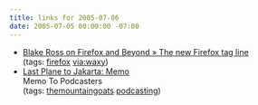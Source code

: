 ```yaml
---
title: links for 2005-07-06
date: 2005-07-05 00:00:00 -07:00
---
```


<ul class="delicious">
	<li>
		<div class="delicious-link"><a href="http://blakeross.com/index.php?p=152">Blake Ross on Firefox and Beyond » The new Firefox tag line</a></div>
		<div class="delicious-tags">(tags: <a href="http://del.icio.us/torrez/firefox">firefox</a> <a href="http://del.icio.us/torrez/via:waxy">via:waxy</a>)</div>
	</li>
	<li>
		<div class="delicious-link"><a href="http://lastplanetojakarta.com/archives/2005/07/memo.php">Last Plane to Jakarta: Memo</a></div>
		<div class="delicious-extended">Memo To Podcasters</div>
		<div class="delicious-tags">(tags: <a href="http://del.icio.us/torrez/themountaingoats">themountaingoats</a> <a href="http://del.icio.us/torrez/podcasting">podcasting</a>)</div>
	</li>
</ul>
